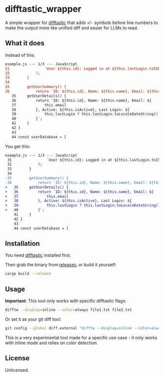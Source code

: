 # difftastic_wrapper

A simple wrapper for [difftastic](https://github.com/Wilfred/difftastic) that adds `+`/`-` symbols before line numbers to make the output more like unified diff and easier for LLMs to read.

## What it does

Instead of this:
```diff
example.js --- 1/3 --- JavaScript
31                `User ${this.id}: Logged in at ${this.lastLogin.toISOString()}`
32            );
33        }
34
35        getUserSummary() {
36            return `ID: ${this.id}, Name: ${this.name}, Email: ${this.email}, Active: ${this.isActive}`;
   35     getUserDetails() {
   36         return `ID: ${this.id}, Name: ${this.name}, Email: ${
   37             this.email
   38         }, Active: ${this.isActive}, Last Login: ${
   39             this.lastLogin ? this.lastLogin.toLocaleDateString() : "Never"
   40         }`;
   41     }
   42 }
   43
   44 const userDatabase = [
```

You get this:
```diff
example.js --- 1/3 --- JavaScript
 31                `User ${this.id}: Logged in at ${this.lastLogin.toISOString()}`
 32            );
 33        }
 34
-35        getUserSummary() {
-36            return `ID: ${this.id}, Name: ${this.name}, Email: ${this.email}, Active: ${this.isActive}`;
+   35     getUserDetails() {
+   36         return `ID: ${this.id}, Name: ${this.name}, Email: ${
+   37             this.email
+   38         }, Active: ${this.isActive}, Last Login: ${
+   39             this.lastLogin ? this.lastLogin.toLocaleDateString() : "Never"
+   40         }`;
    41     }
    42 }
    43
    44 const userDatabase = [
```

## Installation

You need [difftastic](https://github.com/Wilfred/difftastic) installed first.

Then grab the binary from [releases](https://github.com/zetaloop/difftastic_wrapper/releases), or build it yourself:
```bash
cargo build --release
```

## Usage

**Important**: This tool only works with specific difftastic flags:
```bash
difftw --display=inline --color=always file1.txt file2.txt
```

Or set it as your git diff tool:
```bash
git config --global diff.external "difftw --display=inline --color=always"
```

This is a very experimental tool made for a specific use case - it only works with inline mode and relies on color detection.

## License

Unlicensed.
